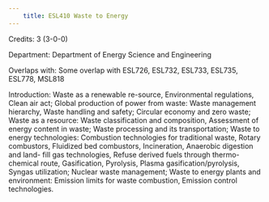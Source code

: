 ```yaml
---
    title: ESL410 Waste to Energy
---
```

Credits: 3 (3-0-0)

Department: Department of Energy Science and Engineering

Overlaps with: Some overlap with ESL726, ESL732, ESL733, ESL735, ESL778, MSL818

Introduction: Waste as a renewable re-source, Environmental regulations, Clean air act; Global production of power from waste: Waste management hierarchy, Waste handling and safety; Circular economy and zero waste; Waste as a resource: Waste classification and composition, Assessment of energy content in waste; Waste processing and its transportation; Waste to energy technologies: Combustion technologies for traditional waste, Rotary combustors, Fluidized bed combustors, Incineration, Anaerobic digestion and land- fill gas technologies, Refuse derived fuels through thermo-chemical route, Gasification, Pyrolysis, Plasma gasification/pyrolysis, Syngas utilization; Nuclear waste management; Waste to energy plants and environment: Emission limits for waste combustion, Emission control technologies.